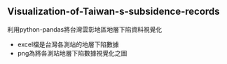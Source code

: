 ## Visualization-of-Taiwan-s-subsidence-records
利用python-pandas將台灣雲彰地區地層下陷資料視覺化
* excel檔是台灣各測站的地層下陷數據
* png為將各測站地層下陷數據視覺化之圖
